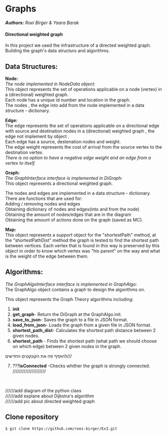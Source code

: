 # Graphs 

***Authors:** Roei Birger & Yaara Barak*

#### Directional weighted graph
In this project we used the infrastructure of a directed weighted graph.<br />
Building the graph's data structurs and algorithms.<br /> 

## Data Structures:

**Node:**<br />
*The node implemented in NodeData object:*<br />
This object represents the set of operations applicable on a  node (vertex) in a (directional) weighted graph.<br />
Each node has a unique id number and location in the graph. <br />
The nodes , the edge into add from the node implemented in a data structure - dictionary.<br />


**Edge:**<br />
The edge represents the set of operations applicable on a directional edge with source and destination nodes in a (directional) weighted graph , the edge not implement by object .<br />
Each edge has a source, destenation nodes and weight.<br />
The edge weight represents the cost of arrival from the source vertex to the destination vertex.<br />
*There is no option to have a negative edge weight and an edge from a vertex to itself.*


**Graph:**<br />
*The GraphInterface interface is implemented in DiGraph:*<br />
 This object represents a directional weighted graph.<br />

 The nodes and edges are implemented in a data structure - dictionary.<br />
 There are functions that are used for: <br />
 Adding / removing nodes and edges<br />
 Obtaining dictionary of nodes and edges(into and from the node)<br />
 Obtaining the amount of nodes/edges that are in the diagram <br />
 Obtaining the amount of actions done on the graph (saved as MC).<br />
  
 **Map:**<br />
  This object represents a support object for the "shortestPath" method,
  at the "shortestPathDist" method the graph is tested to find the shortest
  path between vertices. Each vertex that is found in this way is preserved
  by this object in order to know which vertex was "his parent"
  on the way and what is the weight of the edge between them.
 
 
 ## Algorithms:
 
 *The GraphAlgoInterface interface is implemented in GraphAlgo:*<br />
 The GraphAlgo object contains a graph to design the algorithms on.
 
 This object represents the Graph Theory algorithms including:
 1. **init** <br />
 2. **get_graph**- Return the DiGraph at the GraphAlgo.init.<br />
 3. **save_to_json**- Saves the graph to a file in JSON format.<br />
 4. **load_from_json**- Loads the graph from a given file in JSON format.<br />
 5. **shortest_path_dist**- Calculates the shortest path distance between 2 given nodes. <br />
 6. **shortest_path** - Finds the shortest path (what path we should choose on which edge) between 2 given nodes in the graph. <br />

להוסיף פה את הקונקטים החדשים///

 7. ???**isConnected** -Checks whither the graph is strongly connected.<br />
 /////////////////////
 
 <br /> 
 
//////add diagram of the python class<br /> 
//////add explane about Dijkstra's algorithm<br /> 
//////add pic about directed weighted graph<br /> 

## **Clone repository**

```
$ git clone https://github.com/roei-birger/Ex3.git
```



